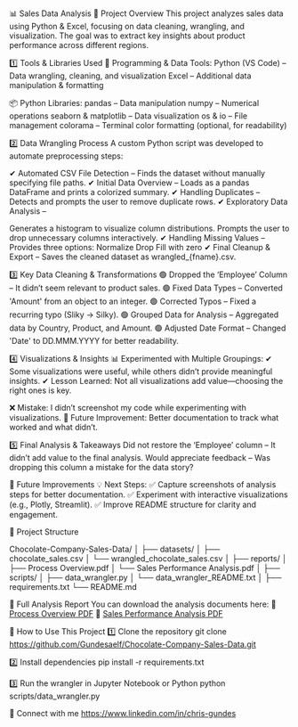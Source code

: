 📊 Sales Data Analysis
📌 Project Overview
This project analyzes sales data using Python & Excel, focusing on data cleaning, wrangling, and visualization. The goal was to extract key insights about product performance across different regions.

1️⃣ Tools & Libraries Used
🔧 Programming & Data Tools:
Python (VS Code) – Data wrangling, cleaning, and visualization
Excel – Additional data manipulation & formatting

📦 Python Libraries:
pandas – Data manipulation
numpy – Numerical operations
seaborn & matplotlib – Data visualization
os & io – File management
colorama – Terminal color formatting (optional, for readability)

2️⃣ Data Wrangling Process
A custom Python script was developed to automate preprocessing steps:

✔ Automated CSV File Detection – Finds the dataset without manually specifying file paths.
✔ Initial Data Overview – Loads as a pandas DataFrame and prints a colorized summary.
✔ Handling Duplicates – Detects and prompts the user to remove duplicate rows.
✔ Exploratory Data Analysis –

Generates a histogram to visualize column distributions.
Prompts the user to drop unnecessary columns interactively.
✔ Handling Missing Values – Provides three options:
Normalize
Drop
Fill with zero
✔ Final Cleanup & Export – Saves the cleaned dataset as wrangled_{fname}.csv.

3️⃣ Key Data Cleaning & Transformations
🟢 Dropped the ‘Employee’ Column – It didn’t seem relevant to product sales.
🟢 Fixed Data Types – Converted 'Amount' from an object to an integer.
🟢 Corrected Typos – Fixed a recurring typo (Sliky → Silky).
🟢 Grouped Data for Analysis – Aggregated data by Country, Product, and Amount.
🟢 Adjusted Date Format – Changed 'Date' to DD.MMM.YYYY for better readability.

4️⃣ Visualizations & Insights
📊 Experimented with Multiple Groupings:
✔ Some visualizations were useful, while others didn’t provide meaningful insights.
✔ Lesson Learned: Not all visualizations add value—choosing the right ones is key.

❌ Mistake: I didn’t screenshot my code while experimenting with visualizations.
🔹 Future Improvement: Better documentation to track what worked and what didn’t.

5️⃣ Final Analysis & Takeaways
Did not restore the ‘Employee’ column – It didn’t add value to the final analysis.
Would appreciate feedback – Was dropping this column a mistake for the data story?

🔹 Future Improvements
💡 Next Steps:
✅ Capture screenshots of analysis steps for better documentation.
✅ Experiment with interactive visualizations (e.g., Plotly, Streamlit).
✅ Improve README structure for clarity and engagement.

📂 Project Structure

Chocolate-Company-Sales-Data/
│
├── datasets/
│   ├── chocolate_sales.csv
│   └── wrangled_chocolate_sales.csv
│
├── reports/
│   ├── Process Overview.pdf
│   └── Sales Performance Analysis.pdf
│
├── scripts/
│   ├── data_wrangler.py
│   └── data_wrangler_README.txt
│
├── requirements.txt
└── README.md

📄 Full Analysis Report
You can download the analysis documents here:
🔗 [Process Overview PDF](reports/Process%20Overview.pdf)
🔗 [Sales Performance Analysis PDF](reports/Sales%20Performance%20Analysis.pdf)

🚀 How to Use This Project
1️⃣ Clone the repository
git clone https://github.com/Gundesaelf/Chocolate-Company-Sales-Data.git

2️⃣ Install dependencies
pip install -r requirements.txt

3️⃣ Run the wrangler in Jupyter Notebook or Python
python scripts/data_wrangler.py

🔗 Connect with me
https://www.linkedin.com/in/chris-gundes
